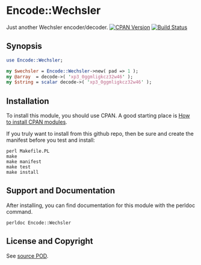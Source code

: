 Encode::Wechsler
=====================
Just another Wechsler encoder/decoder.  [![CPAN Version](https://badge.fury.io/pl/Encode-Wechsler.svg)](https://metacpan.org/pod/Encode::Wechsler) [![Build Status](https://api.travis-ci.org/jeffa/Encode-Wechsler.svg?branch=master)](https://travis-ci.org/jeffa/Encode-Wechsler)

Synopsis
--------
```perl
use Encode::Wechsler;

my $wechsler = Encode::Wechsler->new( pad => 1 );
my @array  = decode->( 'xp3_0ggmligkcz32w46' );
my $string = scalar decode->( 'xp3_0ggmligkcz32w46' );
```

Installation
------------
To install this module, you should use CPAN. A good starting
place is [How to install CPAN modules](http://www.cpan.org/modules/INSTALL.html).

If you truly want to install from this github repo, then
be sure and create the manifest before you test and install:
```
perl Makefile.PL
make
make manifest
make test
make install
```

Support and Documentation
-------------------------
After installing, you can find documentation for this module with the
perldoc command.
```
perldoc Encode::Wechsler
```
License and Copyright
---------------------
See [source POD](/lib/Encode/Wechsler.pm).
